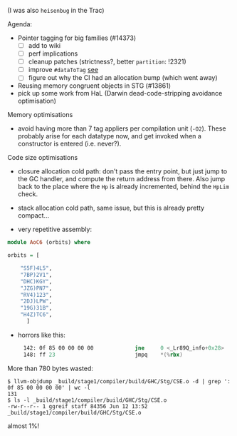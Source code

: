 (I was also `heisenbug` in the Trac)

Agenda:

- Pointer tagging for big families (#14373)
  - [ ] add to wiki
  - [ ] perf implications
  - [ ] cleanup patches (strictness?, better `partition`: !2321)
  - [ ] improve `#dataToTag` [see](https://gitlab.haskell.org/ghc/ghc/commit/ac977688523e5d77eb6f041f043552410b0c21da#note_241836)
  - [ ] figure out why the CI had an allocation bump (which went away)
- Reusing memory congruent objects in STG (#13861)
- pick up some work from HaL (Darwin dead-code-stripping avoidance optimisation)

Memory optimisations
- avoid having more than 7 tag appliers per compilation unit (`-O2`). These probably arise for each datatype now, and get invoked when a constructor is entered (i.e. never?).

Code size optimisations
- closure allocation cold path: don't pass the entry point, but just jump to the GC handler, and compute the return address from there. Also jump back to the place where the `Hp` is already incremented, behind the `HpLim` check.

- stack allocation cold path, same issue, but this is already pretty compact...

- very repetitive assembly:

``` haskell
module AoC6 (orbits) where

orbits = [

	"S5F)4L5",
	"7BP)2V1",
	"DHC)KGY",
	"JZG)PN7",
	"RV4)123",
	"2DJ)LPW",
	"19G)31B",
	"H4Z)TC6",
      ]
```

- horrors like this:
``` asm
     142: 0f 85 00 00 00 00             jne     0 <_Lr89Q_info+0x28>
     148: ff 23                         jmpq    *(%rbx)
```
More than 780 bytes wasted:
```
$ llvm-objdump _build/stage1/compiler/build/GHC/Stg/CSE.o -d | grep ': 0f 85 00 00 00 00' | wc -l
131
$ ls -l _build/stage1/compiler/build/GHC/Stg/CSE.o
-rw-r--r-- 1 ggreif staff 84356 Jun 12 13:52 _build/stage1/compiler/build/GHC/Stg/CSE.o
```
almost 1%!